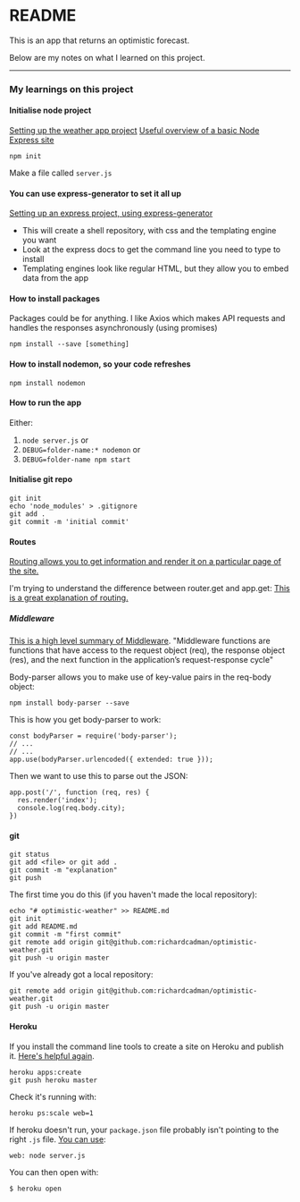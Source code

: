 # README

This is an app that returns an optimistic forecast.

Below are my notes on what I learned on this project.

___

### My learnings on this project

#### Initialise node project
[Setting up the weather app project](https://codeburst.io/build-a-weather-website-in-30-minutes-with-node-js-express-openweather-a317f904897b)
[Useful overview of a basic Node Express site](https://shapeshed.com/creating-a-basic-site-with-node-and-express/)

`npm init`

Make a file called `server.js`

#### You can use express-generator to set it all up
[Setting up an express project, using express-generator](https://expressjs.com/en/starter/generator.html)

* This will create a shell repository, with css and the templating engine you want
* Look at the express docs to get the command line you need to type to install
* Templating engines look like regular HTML, but they allow you to embed data from the app

#### How to install packages
Packages could be for anything. I like Axios which makes API requests and handles the responses asynchronously (using promises)

`npm install --save [something]`

#### How to install nodemon, so your code refreshes
`npm install nodemon`

#### How to run the app

Either:
1. `node server.js` or
2. `DEBUG=folder-name:* nodemon` or
3. `DEBUG=folder-name npm start`

#### Initialise git repo

```
git init
echo 'node_modules' > .gitignore
git add .
git commit -m 'initial commit'
```

#### Routes

[Routing allows you to get information and render it on a particular page of the site.](https://shapeshed.com/creating-a-basic-site-with-node-and-express/)

I'm trying to understand the difference between router.get and app.get:
[This is a great explanation of routing.](https://stackoverflow.com/questions/28305120/differences-between-express-router-and-app-get)


##### Middleware

[This is a high level summary of Middleware](https://expressjs.com/en/guide/writing-middleware.html). "Middleware functions are functions that have access to the request object (req), the response object (res), and the next function in the application’s request-response cycle"

Body-parser allows you to make use of key-value pairs in the req-body object:

`npm install body-parser --save`

This is how you get body-parser to work:
```
const bodyParser = require('body-parser');
// ...
// ...
app.use(bodyParser.urlencoded({ extended: true }));
```

Then we want to use this to parse out the JSON:
```
app.post('/', function (req, res) {
  res.render('index');
  console.log(req.body.city);
})
```

#### git

```
git status
git add <file> or git add .
git commit -m "explanation"
git push
```

The first time you do this (if you haven't made the local repository):
```
echo "# optimistic-weather" >> README.md
git init
git add README.md
git commit -m "first commit"
git remote add origin git@github.com:richardcadman/optimistic-weather.git
git push -u origin master
```

If you've already got a local repository:
```
git remote add origin git@github.com:richardcadman/optimistic-weather.git
git push -u origin master
```

#### Heroku

If you install the command line tools to create a site on Heroku and publish it. [Here's helpful again](https://shapeshed.com/creating-a-basic-site-with-node-and-express/).

```
heroku apps:create
git push heroku master
```
Check it's running with:

`heroku ps:scale web=1`

If heroku doesn't run, your `package.json` file probably isn't pointing to the right `.js` file. [You can use](https://scotch.io/tutorials/how-to-deploy-a-node-js-app-to-heroku):

`web: node server.js`

You can then open with:

`$ heroku open`
